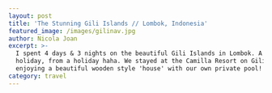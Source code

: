 ```yaml
---
layout: post
title: 'The Stunning Gili Islands // Lombok, Indonesia'
featured_image: /images/gilinav.jpg
author: Nicola Joan
excerpt: >-
  I spent 4 days & 3 nights on the beautiful Gili Islands in Lombok. A nice lil
  holiday, from a holiday haha. We stayed at the Camilla Resort on Gili Air,
  enjoying a beautiful wooden style 'house' with our own private pool!
category: travel
---
```



